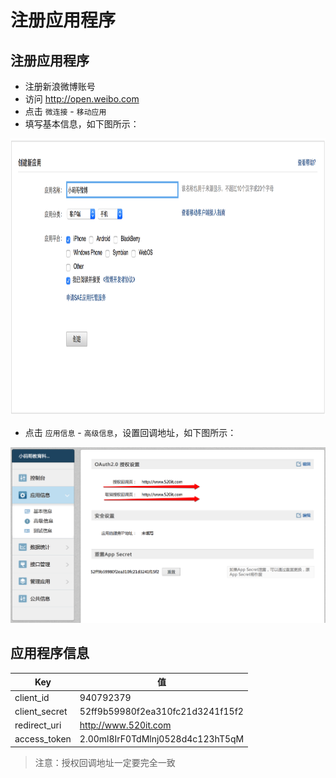 # 注册应用程序

## 注册应用程序

* 注册新浪微博账号
* 访问 http://open.weibo.com
* 点击 `微连接` - `移动应用`
* 填写基本信息，如下图所示：

<img src="./images/OAuth/注册应用程序.png" width="674" height="443" />

* 点击 `应用信息` - `高级信息`，设置回调地址，如下图所示：

<img src="./images/OAuth/授权回调地址.png" width="653" height="281" />

## 应用程序信息

| Key | 值 |
| -- | -- |
| client_id | 940792379 |
| client_secret | 52ff9b59980f2ea310fc21d3241f15f2 |
| redirect_uri | http://www.520it.com |
| access_token | 2.00ml8IrF0TdMlnj0528d4c123hT5qM |

> 注意：授权回调地址一定要完全一致
